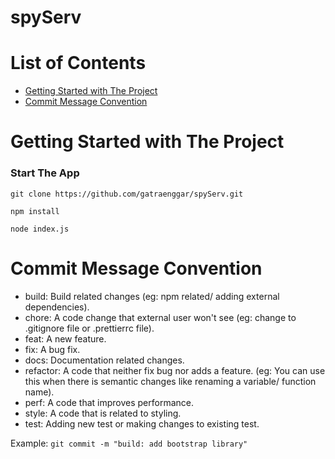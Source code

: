 # spyServ

# List of Contents
- [Getting Started with The Project](#getting-started-with-the-project)
- [Commit Message Convention](#commit-message-convention)


# Getting Started with The Project
### Start The App
```
git clone https://github.com/gatraenggar/spyServ.git
```
```
npm install
```
```
node index.js
```

# Commit Message Convention
- build: Build related changes (eg: npm related/ adding external dependencies).
- chore: A code change that external user won't see (eg: change to .gitignore file or .prettierrc file).
- feat: A new feature.
- fix: A bug fix.
- docs: Documentation related changes.
- refactor: A code that neither fix bug nor adds a feature. (eg: You can use this when there is semantic changes like renaming a variable/ function name).
- perf: A code that improves performance.
- style: A code that is related to styling.
- test: Adding new test or making changes to existing test.

Example: ```git commit -m "build: add bootstrap library"```
